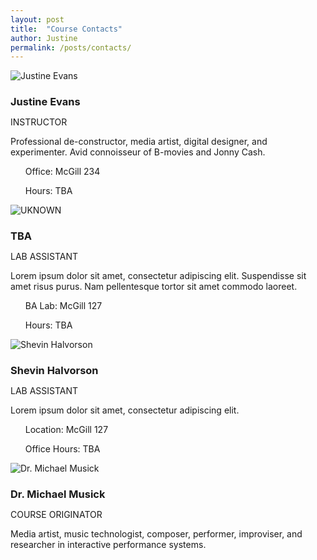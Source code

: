 ```yaml
---
layout: post
title:  "Course Contacts"
author: Justine
permalink: /posts/contacts/
---
```


<div class="row">

  <div class="col-sm-12 col-md-4">
    <div class="thumbnail">
      <img src="{{ site.url }}/img/user-evans.jpg" alt="Justine Evans" title="Justine Evans">
      <div class="caption">
        <h3 style="margin-bottom: 0;">Justine Evans</h3>
        <p style="text-transform: uppercase;" class="label label-primary">Instructor</p>
        <p style="margin: 10px 0;">Professional de-constructor, media artist, digital designer, and experimenter. Avid connoisseur of B-movies and Jonny Cash.</p>
        <p>
          <div class="btn-group">
            <a href="mailto:justine.evans@umontana.edu" class="btn btn-primary" role="button"><i class="fa fa-envelope fa-sm" aria-hidden="true"></i></a>
          </div>
          <div class="btn-group">
            <a href="https://ummediaarts.slack.com/" class="btn btn-default" role="button"><i class="fa fa-slack" aria-hidden="true"></i></a>
          </div>
          <div class="btn-group">
          <a href="#" class="btn btn-info"><i class="fa fa-clock-o" aria-hidden="true"></i></a>
            <a href="#" class="btn btn-info dropdown-toggle" data-toggle="dropdown"><span class="caret"></span></a>
            <ul class="dropdown-menu">
              <p>Office: McGill 234</p>
              <p>Hours: TBA</p>
            </ul>
          </div>
        </p>
      </div>
    </div>
  </div>

  <div class="col-sm-12 col-md-4">
    <div class="thumbnail">
      <img src="{{ site.url }}/img/user-placeholder.png" alt="UKNOWN" title="TBA">
      <div class="caption">
        <h3 style="margin-bottom: 0;">TBA</h3>
        <p style="text-transform: uppercase;" class="label label-info">Lab Assistant</p>
        <p style="margin: 10px 0;">Lorem ipsum dolor sit amet, consectetur adipiscing elit. Suspendisse sit amet risus purus. Nam pellentesque tortor sit amet commodo laoreet.</p>
        <p>
          <div class="btn-group">
            <a href="mailto:...@umontana.edu" class="btn btn-primary" role="button"><i class="fa fa-envelope fa-sm" aria-hidden="true"></i></a>
          </div>
          <div class="btn-group">
            <a href="https://ummediaarts.slack.com/" class="btn btn-default" role="button"><i class="fa fa-slack" aria-hidden="true"></i></a>
          </div>
          <div class="btn-group">
          <a href="#" class="btn btn-info"><i class="fa fa-clock-o" aria-hidden="true"></i></a>
            <a href="#" class="btn btn-info dropdown-toggle" data-toggle="dropdown"><span class="caret"></span></a>
            <ul class="dropdown-menu">
              <p>BA Lab: McGill 127</p>
              <p>Hours: TBA</p>
            </ul>
          </div>
        </p>
      </div>
    </div>
  </div>

  <div class="col-sm-12 col-md-4">
    <div class="thumbnail">
      <img src="{{ site.url }}/img/user-placeholder.png" alt="Shevin Halvorson" title="
      Shevin Halvorson">
      <div class="caption">
        <h3 style="margin-bottom: 0;">Shevin Halvorson</h3>
        <p style="text-transform: uppercase;" class="label label-info">Lab Assistant</p>
        <p style="margin: 10px 0;">Lorem ipsum dolor sit amet, consectetur adipiscing elit.</p>
        <p>
          <div class="btn-group">
            <a href="mailto:shevin.halvorson@umontana.edu" class="btn btn-primary" role="button"><i class="fa fa-envelope fa-sm" aria-hidden="true"></i></a>
          </div>
          <div class="btn-group">
            <a href="https://ummediaarts.slack.com/" class="btn btn-default" role="button"><i class="fa fa-slack" aria-hidden="true"></i></a>
          </div>
          <div class="btn-group">
          <a href="#" class="btn btn-info"><i class="fa fa-clock-o" aria-hidden="true"></i></a>
            <a href="#" class="btn btn-info dropdown-toggle" data-toggle="dropdown"><span class="caret"></span></a>
            <ul class="dropdown-menu">
              <p>Location: McGill 127</p>
              <p>Office Hours: TBA</p>
            </ul>
          </div>
        </p>
      </div>
    </div>
  </div>

</div>

<div class="row">

  <div class="col-sm-12 col-md-4">
    <div class="thumbnail">
      <img src="{{ site.url }}/img/user-musick.jpg" alt="Dr. Michael Musick" title="Dr. Michael Musick">
      <div class="caption">
        <h3 style="margin-bottom: 0;">Dr. Michael Musick</h3>
        <p style="text-transform: uppercase;" class="label label-warning">Course Originator</p>
        <p style="margin: 10px 0;">Media artist, music technologist, composer, performer, improviser, and researcher in interactive performance systems.</p>
        <p>
          <div class="btn-group">
            <a href="https://ummediaarts.slack.com/" class="btn btn-default" role="button"><i class="fa fa-slack" aria-hidden="true"></i></a>
          </div>
          <div class="btn-group">
            <a href="http://michaelmusick.com/" class="btn btn-info" role="button"><i class="fa fa-home" aria-hidden="true"></i></a>
          </div>
        </p>
      </div>
    </div>
  </div>

</div>
